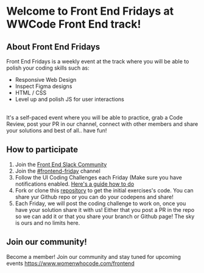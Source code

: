 # Welcome to Front End Fridays at WWCode Front End track!

## About Front End Fridays 
Front End Fridays is a weekly event at the track where you will be able to polish your coding skills such as: <br>
* Responsive Web Design
* Inspect Figma designs
* HTML / CSS
* Level up and polish JS for user interactions

<br>
It's a self-paced event where you will be able to practice, grab a Code Review, post your PR in our channel, connect with other members and share your solutions and best of all.. have fun! 

## How to participate

1. Join the [Front End Slack Community](https://join.slack.com/t/womenwhocodefrontend/shared_invite/zt-1mqkunz6u-5f8sZQSzh7vO9FzPBCYnHA)
2. Join the [#frontend-friday](hhttps://womenwhocodefrontend.slack.com/archives/CJJMY6A3C) channel
3. Follow the UI Coding Challenges  each Friday (Make sure you have notifications enabled. [Here's a guide how to do](https://slack.com/help/articles/201355156-Configure-your-Slack-notifications )
4. Fork or clone this [repository](https://github.com/WomenWhoCode/frontend-fridays.git) to get the initial exercises's code. You can share yur Github repo or you can do your codepens and share!
5. Each Friday, we will post the coding challenge to work on, once you have your solution share it with us! Either that you post a PR in the repo so we can add it or that you share your branch or Github page! The sky is ours and no limits here.

## Join our community!
Become a member! Join our community and stay tuned for upcoming events https://www.womenwhocode.com/frontend 